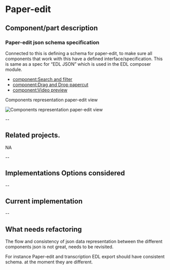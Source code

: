 # Paper-edit

<!--
- Component/part description 
- Related projects. Eg parts that look good, or previous implementations. But might not be considered for implementation options 
- Implementations Options considered
- Current implementation 
- What needs refactoring 
--> 

## Component/part description

### Paper-edit json schema specification
Connected to this is defining a schema for paper-edit, to make sure all components that work with this have a defined interface/specification.  This is same as a spec for “EDL JSON” which is used in the EDL composer module. 

<!-- link to appendix example -->

- [component:Search and filter ](/paper-edit/paper-edit/paper-editsearch-filter.md)
- [component:Drag and Drop papercut ](/paper-edit/paper-edit/paper-editdrag-and-drop.md)
- [component:Video preview ](/paper-edit/paper-edit/paper-editvideo-preview.md)

Components representation paper-edit view

![Components representation paper-edit view
](/assets/components_representation_paperedit_view.png)

<!-- google diagram
https://docs.google.com/document/d/12mUuXAtE65vhy5Sm0tmKRdgXGMn_Ob4RZEs9T5uDPkM/edit# 

https://docs.google.com/document/d/12mUuXAtE65vhy5Sm0tmKRdgXGMn_Ob4RZEs9T5uDPkM/edit#
-->



--
## Related projects.

NA

--
## Implementations Options considered





--
## Current implementation






--
## What needs refactoring

The flow and consistency of json data representation between the different components json is not great, needs to be revisited.

For instance Paper-edit and transcription EDL export should have consistent schema. at the moment they are different. 
